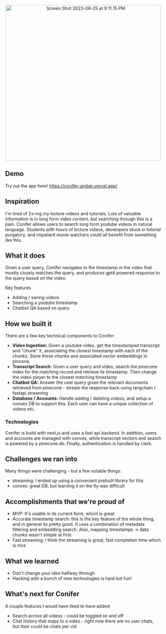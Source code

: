 
<p align="center">
  <img width="500" alt="Screen Shot 2023-06-25 at 9 11 15 PM" src="https://github.com/aditya-pethe/conifer/assets/50645024/53720b0b-ffaf-41e1-a30c-75b3061a9f5e">
</p>

## Demo
Try out the app here! 
https://conifer-amber.vercel.app/

## Inspiration

I'm tired of 2x-ing my lecture videos and tutorials. Lots of valuable information is in long form video content, but searching through this is a pain. Conifer allows users to search long form youtube videos in natural language. Students with hours of lecture videos, developers stuck in tutorial purgatory, and impatient movie watchers could all benefit from something like this.

## What it does

Given a user query, Conifer navigates to the timestamp in the video that mostly closely matches the query, and produces gpt4 powered response to the query based on the video. 

Key features

- Adding / saving videos 
- Searching a youtube timestamp
- Chatbot QA based on query

## How we built it

There are a few key technical components to Conifer:
- **Video Ingestion:** Given a youtube video, get the timestamped transcript and "chunk" it, associating the closest timestamp with each of the chunks. Store these chunks and associated vector embeddings in pincone.
- **Transcript Search:** Given a user query and video, search the pinecone index for the matching record and retrieve its timestamp. Then change the video player to the closest matching timestamp
- **Chatbot QA:** Answer the user query given the relevant documents retrieved from pinecone - stream the response back using langchain / fastapi streaming
- **Database / Accounts:** Handle adding / deleting videos, and setup a convex DB to support this. Each user can have a unique collection of videos etc. 

### Technologies

Conifer is build with next.js and uses a fast api backend. In addition, users and accounts are managed with convex, while transcript vectors and search is powered by a pinecone db. Finally, authentication is handled by clerk. 

## Challenges we ran into

Many things were challenging - but a few notable things:

- streaming: I ended up using a convenient prebuilt library for this
- convex: great DB, but learning it on the fly was difficult

## Accomplishments that we're proud of

- MVP: It's usable in its current form, which is great
- Accurate timestamp search: this is the key feature of the whole thing, and in general its pretty good. It uses a combination of metadata filtering and embedding search. Also, mapping timestamps -> data chunks wasn't simple at first.
- Fast streaming: I think the streaming is great, fast completion time which is nice

## What we learned

- Don't change your idea halfway through
- Hacking with a bunch of new technologies is hard but fun!

## What's next for Conifer

A couple features I would have liked to have added:
- Search across all videos - could be toggled on and off
- Chat history that maps to a video - right now there are no user chats, but their could be chats per vid

